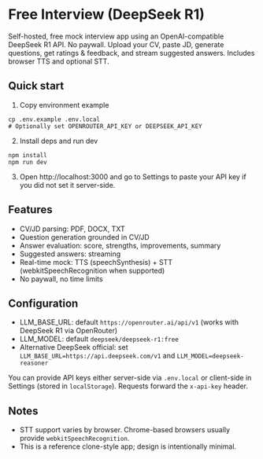 # Free Interview (DeepSeek R1)

Self-hosted, free mock interview app using an OpenAI-compatible DeepSeek R1 API. No paywall. Upload your CV, paste JD, generate questions, get ratings & feedback, and stream suggested answers. Includes browser TTS and optional STT.

## Quick start

1. Copy environment example

```
cp .env.example .env.local
# Optionally set OPENROUTER_API_KEY or DEEPSEEK_API_KEY
```

2. Install deps and run dev

```
npm install
npm run dev
```

3. Open http://localhost:3000 and go to Settings to paste your API key if you did not set it server-side.

## Features

- CV/JD parsing: PDF, DOCX, TXT
- Question generation grounded in CV/JD
- Answer evaluation: score, strengths, improvements, summary
- Suggested answers: streaming
- Real-time mock: TTS (speechSynthesis) + STT (webkitSpeechRecognition when supported)
- No paywall, no time limits

## Configuration

- LLM_BASE_URL: default `https://openrouter.ai/api/v1` (works with DeepSeek R1 via OpenRouter)
- LLM_MODEL: default `deepseek/deepseek-r1:free`
- Alternative DeepSeek official: set `LLM_BASE_URL=https://api.deepseek.com/v1` and `LLM_MODEL=deepseek-reasoner`

You can provide API keys either server-side via `.env.local` or client-side in Settings (stored in `localStorage`). Requests forward the `x-api-key` header.

## Notes

- STT support varies by browser. Chrome-based browsers usually provide `webkitSpeechRecognition`.
- This is a reference clone-style app; design is intentionally minimal.

